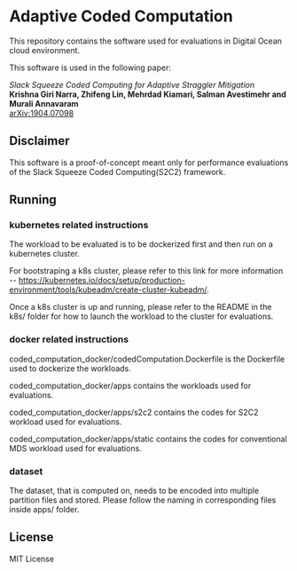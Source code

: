 # Adaptive Coded Computation
This repository contains the software used for evaluations in Digital Ocean cloud environment.

This software is used in the following paper:

*Slack Squeeze Coded Computing for Adaptive Straggler Mitigation* </br>
**Krishna Giri Narra, Zhifeng Lin, Mehrdad Kiamari, Salman Avestimehr and Murali Annavaram** </br>
[arXiv:1904.07098](https://arxiv.org/abs/1904.07098)

## Disclaimer
This software is a proof-of-concept meant only for performance evaluations of the Slack Squeeze Coded Computing(S2C2) framework.

## Running
### kubernetes related instructions
The workload to be evaluated is to be dockerized first and then run on a kubernetes cluster.

For bootstraping a k8s cluster, please refer to this link for more information -- https://kubernetes.io/docs/setup/production-environment/tools/kubeadm/create-cluster-kubeadm/.

Once a k8s cluster is up and running, please refer to the README in the k8s/ folder for how to launch the workload to the cluster for evaluations. 

### docker related instructions
coded_computation_docker/codedComputation.Dockerfile is the Dockerfile used to dockerize the workloads.

coded_computation_docker/apps contains the workloads used for evaluations.

coded_computation_docker/apps/s2c2 contains the codes for S2C2 workload used for evaluations.

coded_computation_docker/apps/static contains the codes for conventional MDS workload used for evaluations.

### dataset
The dataset, that is computed on, needs to be encoded into multiple partition files and stored. Please follow the naming in corresponding files inside apps/ folder.

## License
MIT License
